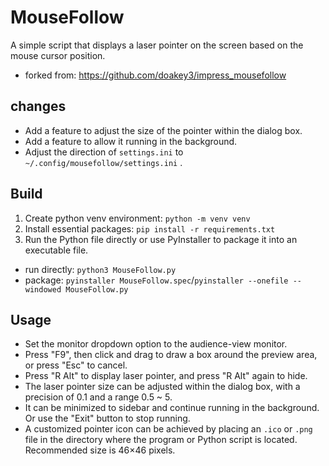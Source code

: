 # MouseFollow

A simple script that displays a laser pointer on the screen based on the mouse cursor position.

- forked from: https://github.com/doakey3/impress_mousefollow

## changes

- Add a feature to adjust the size of the pointer within the dialog box.
- Add a feature to allow it running in the background.
- Adjust the direction of `settings.ini` to `~/.config/mousefollow/settings.ini` .

## Build

1. Create python venv environment: `python -m venv venv`
2. Install essential packages: `pip install -r requirements.txt`
3.  Run the Python file directly or use PyInstaller to package it into an executable file.
   - run directly: `python3 MouseFollow.py`
   - package: `pyinstaller MouseFollow.spec`/`pyinstaller --onefile --windowed MouseFollow.py`

## Usage

- Set the monitor dropdown option to the audience-view monitor.
- Press "F9", then click and drag to draw a box around the preview area, or press "Esc" to cancel.
- Press "R Alt" to display laser pointer, and press "R Alt" again to hide.
- The laser pointer size can be adjusted within the dialog box, with a precision of 0.1 and a range 0.5 ~ 5.
- It can be minimized to sidebar and continue running in the background. Or use the "Exit" button to stop running.
- A customized pointer icon can be achieved by placing an `.ico` or `.png` file in the directory where the program or Python script is located. Recommended size is 46×46 pixels.